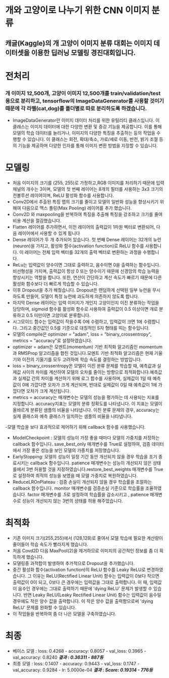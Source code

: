 # 개와 고양이로 나누기 위한 CNN 이미지 분류
## 캐글(Kaggle)의 개 고양이 이미지 분류 대회는 이미지 데이터셋을 이용한 딥러닝 모델링 경진대회입니다.

# 전처리
 
### 개 이미지 12,500개, 고양이 이미지 12,500개를 train/validation/test 용으로 분리하고, tensorflow의 ImageDataGenerator를 사용할 것이기 때문에 각 라벨(cat,dog)를 폴더별로 따로 분리하도록 하겠습니다.
 - ImageDataGenerator란 이미지 데이터 처리를 위한 유틸리티 클래스입니다. 이 클래스는 이미지 데이터에 대한 다양한 변환 및 증강 기능을 제공합니다. 이를 통해 모델의 학습 데이터를 늘리거나, 이미지의 다양한 특징을 추출하는 등의 작업을 수행할 수 있습니다. 이 클래스는 회전, 확대/축소, 가로/세로 이동, 반전, 밝기 조절 등의 기능을 제공하며 다양한 인자를 통해 이미지 변환 방법을 지정할 수 있습니다.

# 모델링
 - 처음 이미지의 크기를 (255, 255)로 가정하고,RGB 이미지를 처리하기 때문에 입력 채널의 개수는 3이며, 모델의 첫 번째 레이어는 8개의 필터를 사용하는 3x3 크기의 컨볼루션 레이어이며, ReLU 활성화 함수를 사용합니다.
 - Conv2D에서 추출된 특징 맵의 크기를 줄이고 모델의 일반화 성능을 향상시키기 위해여 다음으로 맥스 풀링(Max Pooling) 레이어를 추가 했습니다.
 - Conv2D 와 maxpooling을 반복하여 특징을 추출해 특징을 강조하고 크기를 줄여 비용 계산을 절감했습니다. 
 - Flatten 레이어를 추가하면서, 이전 레이어의 출력값이 1차원 벡터로 변환되어, 다음 레이어에서 사용할 수 있게 됩니다
 - Dense 레이어가 두 개 추가되어 있습니다. 첫 번째 Dense 레이어는 32개의 뉴런(neuron)을 가지고, 활성화 함수(activation function)로 ReLU 함수를 사용합니다. 이 레이어는 전체 입력 벡터를 32개의 출력 벡터로 변환하는 과정을 수행합니다.
 - ReLu는 입력값이 양수이면 그대로 출력하고, 음수이면 0을 출력하는 함수입니다. 비선형성을 가지며, 출력값이 항상 0 또는 양수이기 때문에 신경망의 학습 능력을 향상시키는 역할을 합니다. 또한, 연산이 간단하고 계산 속도가 빠르기 때문에 다른 활성화 함수보다 더 빠르게 학습할 수 있습니다.
 - 이후 Dropout을 추가 해줬습니다. Dropout은 랜덤하게 선택된 일부 뉴런을 무시하도록 만들어, 모델이 특정 뉴런에 과도하게 의존하지 않도록 합니다. 
 - 마지막 Dense 레이어는 입력 이미지가 개인지 고양이인지 이진 분류하는 작업을 담당하며, sigmoid 함수를 활성화 함수로 사용하여 출력값이 0.5 이상이면 개로 분류하고 0.5 미만이면 고양이로 분류합니다. 
 - 시그모이드 함수는 입력값이 작을수록 0에 수렴하고, 입력값이 크면 1에 수렴합니다. 그리고 중간값인 0.5를 기준으로 대칭적인 S자 형태를 띠는 함수입니다.
 - 모델의 compile은 optimizer = "adam", loss = "binary_crossentropy", metrics = "accuracy"로 설정하였습니다.
 - optimizer = adam은 모멘트(momentum) 기반 최적화 알고리즘인 momentum과 RMSProp 알고리즘을 합친 것입니다.모멘트 기반 최적화 알고리즘은 현재 기울기와 이전의 기울기를 모두 고려하여 학습 속도를 결정하는 방법입니다. 
 - loss = binary_crossentropy은 모델이 이진 분류 문제를 학습할 때, 예측값과 실제값 사이의 차이를 계산하여 모델의 오차를 줄이는 방향으로 최적화합니다.예측값과 실제값 간의 차이를 계산하기 위해 로그 함수를 사용하며, 실제값이 1일 때 예측값이 0에 가깝다면 오차가 크게 계산되며, 반대로 실제값이 0일 때 예측값이 1에 가깝다면 오차가 크게 계산됩니다.
 - metrics = accuracy는 매개변수는 모델의 성능을 평가하는 데 사용되는 지표를 지정합니다. accuracy지표는 모델의 분류 정확도를 나타냅니다. 이 지표는 모델이 올바르게 분류된 샘플의 비율을 나타냅니다. 이진 분류 문제의 경우, accuracy는 실제 클래스와 예측 클래스가 일치하는 샘플의 비율을 나타냅니다.
 
 -모델 학습을 보다 효과적으로 제어하기 위해 callback 함수를 사용했습니다.
 - ModelCheckpoint : 모델의 성능이 가장 좋을 때마다 모델의 가중치를 저장하는 callback 함수입니다. save_best_only 매개변수를 True로 설정하여, 검증 데이터에서 가장 좋은 성능을 보인 모델의 가중치를 저장했습니다.
 - EarlyStopping: 모델의 성능이 일정 기간 동안 개선되지 않을 경우 학습을 조기 종료시키는 callback 함수입니다. patience 매개변수는 성능이 개선되지 않은 상태를에서 3번 허용할 것을 지정하였습니다.restore_best_weights 매개변수를 True로 설정하여 최적의 성능을 보였을 때 모델 가중치로 복원하였습니다.
 - ReduceLROnPlateau : 검증 손실이 개선되지 않을 경우 학습률을 조절하는 callback 함수입니다. monitor 매개변수를 검증손실 기준으로 학습률을 조율하였습니다. factor 매개변수를 .5로 설정하여 학습률을 감소시키고 , patience 매개변수로 성능이 개선되지 않는 3번의 상태를 허용 해주었습니다.
 
# 최적화
 - 기존 이미지 크기(255,255)에서 (128,128)로 줄여서 모델 학습에 필요한 계산량이 줄어들어 학습 속도가 빨라지게 했습니다.
 - 처음 Covd2D 다음 MaxPool(2)을 제거하므로 이미지의 공간적인 정보를 좀 더 획득하게 했습니다.
 - 모델링중 과적합이 발생하여 추가적으로 Dropout을 추가했습니다.
 - 중간 활성화 함수(activation function)의 ReLU 함수를 Leaky ReLU로 변경하였습니다. 그 이유는 ReLU(Rectified Linear Unit) 함수는 입력값이 0보다 작으면 출력값이 0이 되고, 0보다 큰 경우에는 입력값을 그대로 출력합니다. 이 때, 입력값이 음수인 경우에는 그대로 출력하기 때문에 'dying ReLU' 문제가 발생할 수 있습니다. 반면 Leaky ReLU(Leaky Rectified Linear Unit) 함수는 입력값이 음수일 경우에도 작은 양수 값을 출력합니다. 이 작은 양수 값을 출력함으로써 'dying ReLU' 문제를 완화할 수 있습니다. 
 - 이 작업들을 반복하여 좀 더 나은 모델을 구축하였습니다.
 
 # 최종
 - 베이스 모델 : loss: 0.4268 - accuracy: 0.8057 - val_loss: 0.3965 - val_accuracy: 0.8240  ***결과 : 0.36311 - 887등***
 - 최종 모델 : loss: 0.1407 - accuracy: 0.9443 - val_loss: 0.1747 - val_accuracy: 0.9284 - lr: 5.0000e-04 ***결과 : Score: 0.19314 - 776등***
